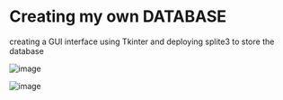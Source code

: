 # Creating my own DATABASE
 creating a GUI interface using Tkinter and deploying splite3 to store the database

![image](https://user-images.githubusercontent.com/71323220/96697500-4772ff00-138c-11eb-84e9-92f0542813e2.png)

![image](https://user-images.githubusercontent.com/71323220/96697714-83a65f80-138c-11eb-9b5a-19e6f96b267d.png)
